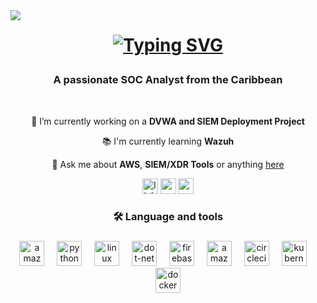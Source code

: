  <img align="left" src="https://visitor-badge.laobi.icu/badge?page_id=BTKeitaro.BTKeitaro"  />

<h1 align="center"> 
  
  [![Typing SVG](https://readme-typing-svg.demolab.com?font=Lexend&weight=600&size=50&pause=800&center=true&vCenter=true&width=750&height=80&lines=Hi%2C+Welcome+%F0%9F%91%8B;I'm+Keitaro+Wiltshire)](https://git.io/typing-svg)
</h1>

<h3 align="center">A passionate SOC Analyst from the Caribbean</h3>

  
<br/>

<div align="center">
  
🔭 I’m currently working on a **DVWA and SIEM Deployment Project**

📚 I'm currently learning **Wazuh**

💬 Ask me about **AWS**, **SIEM/XDR Tools** or anything [here](https://btkeitaro.github.io/)

<div align="center">
  <img src="https://img.shields.io/static/v1?message=LinkedIn&logo=linkedin&label=&color=0077B5&logoColor=white&labelColor=&style=for-the-badge" height="25" alt="linkedin logo"  />
  <img src="https://img.shields.io/static/v1?message=Gmail&logo=gmail&label=&color=FF0000&logoColor=white&labelColor=&style=for-the-badge" height="25" alt="gmail logo"  />
  <img src="https://img.shields.io/static/v1?message=Portfolio&logo=RSS&label=&color=FFA500&logoColor=white&labelColor=&style=for-the-badge" height="25" alt="portfolio logo"  />
</div>

###

<h3 align="center">🛠 Language and tools</h3>

###

<div align="center">
 
  <img src="https://cdn.jsdelivr.net/gh/devicons/devicon/icons/amazonwebservices/amazonwebservices-original-wordmark.svg" height="40" alt="amazonwebservices logo"  />
  <img width="12" />
  <img src="https://cdn.jsdelivr.net/gh/devicons/devicon/icons/python/python-original.svg" height="40" alt="python logo"  />
  <img width="12" />
  <img src="https://cdn.jsdelivr.net/gh/devicons/devicon/icons/linux/linux-plain.svg" height="40" alt="linux logo"  />
  <img width="12" />
  <img src="https://cdn.jsdelivr.net/gh/devicons/devicon/icons/dot-net/dot-net-plain-wordmark.svg" height="40" alt="dot-net logo"  />
  <img width="12" />
  <img src="https://cdn.jsdelivr.net/gh/devicons/devicon/icons/firebase/firebase-plain-wordmark.svg" height="40" alt="firebase logo"  />
  <img width="12" />
  <img src="https://cdn.jsdelivr.net/gh/devicons/devicon/icons/amazonwebservices/amazonwebservices-line-wordmark.svg" height="40" alt="amazonwebservices logo"  />
  <img width="12" />
  <img src="https://cdn.jsdelivr.net/gh/devicons/devicon/icons/circleci/circleci-plain.svg" height="40" alt="circleci logo"  />
  <img width="12" />
  <img src="https://cdn.jsdelivr.net/gh/devicons/devicon/icons/kubernetes/kubernetes-plain.svg" height="40" alt="kubernetes logo"  />
  <img width="12" />
  <img src="https://cdn.jsdelivr.net/gh/devicons/devicon/icons/docker/docker-plain-wordmark.svg" height="40" alt="docker logo"  />
</div>

###
